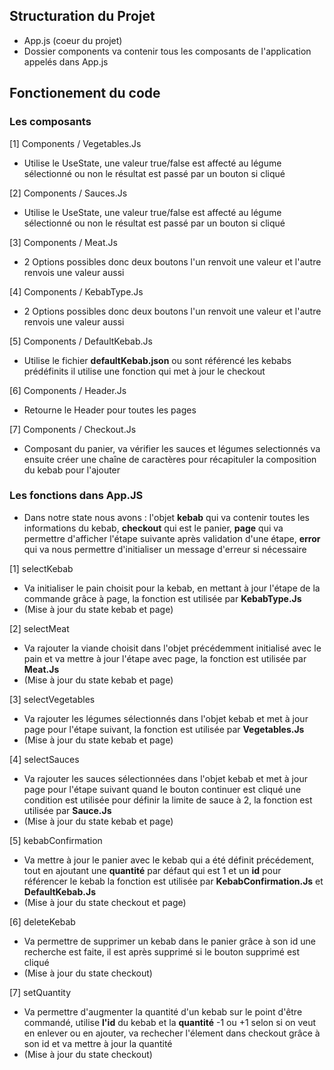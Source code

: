 ## Structuration du Projet
- App.js (coeur du projet)
- Dossier components va contenir tous les composants de l'application appelés dans App.js

## Fonctionement du code

### Les composants
[1] Components / Vegetables.Js
- Utilise le UseState, une valeur true/false est affecté au légume sélectionné ou non le résultat est passé par un bouton si cliqué

[2] Components / Sauces.Js
- Utilise le UseState, une valeur true/false est affecté au légume sélectionné ou non le résultat est passé par un bouton si cliqué

[3] Components / Meat.Js
- 2 Options possibles donc deux boutons l'un renvoit une valeur et l'autre renvois une valeur aussi

[4] Components / KebabType.Js
- 2 Options possibles donc deux boutons l'un renvoit une valeur et l'autre renvois une valeur aussi

[5] Components / DefaultKebab.Js
- Utilise le fichier **defaultKebab.json** ou sont référencé les kebabs prédéfinits il utilise une fonction qui met à jour le checkout

[6] Components / Header.Js
- Retourne le Header pour toutes les pages

[7] Components / Checkout.Js
- Composant du panier, va vérifier les sauces et légumes selectionnés va ensuite créer une chaîne de caractères pour récapituler la composition du kebab pour l'ajouter

### Les fonctions dans App.JS
- Dans notre state nous avons : l'objet **kebab** qui va contenir toutes les informations du kebab, **checkout** qui est le panier, **page** qui va permettre d'afficher l'étape suivante après validation d'une étape, **error** qui va nous permettre d'initialiser un message d'erreur si nécessaire

[1] selectKebab
- Va initialiser le pain choisit pour la kebab, en mettant à jour l'étape de la commande grâce à page, la fonction est utilisée par **KebabType.Js**
- (Mise à jour du state kebab et page)

[2] selectMeat
- Va rajouter la viande choisit dans l'objet précédemment initialisé avec le pain et va mettre à jour l'étape avec page, la fonction est utilisée par **Meat.Js**
- (Mise à jour du state kebab et page)

[3] selectVegetables
- Va rajouter les légumes sélectionnés dans l'objet kebab et met à jour page pour l'étape suivant, la fonction est utilisée par **Vegetables.Js**
- (Mise à jour du state kebab et page)

[4] selectSauces
- Va rajouter les sauces sélectionnées dans l'objet kebab et met à jour page pour l'étape suivant quand le bouton continuer est cliqué une condition est utilisée pour définir la limite de sauce à 2, la fonction est utilisée par **Sauce.Js**
- (Mise à jour du state kebab et page)

[5] kebabConfirmation
- Va mettre à jour le panier avec le kebab qui a été définit précédement, tout en ajoutant une **quantité** par défaut qui est 1 et un **id** pour référencer le kebab la fonction est utilisée par **KebabConfirmation.Js** et **DefaultKebab.Js**
- (Mise à jour du state checkout et page)

[6] deleteKebab
- Va permettre de supprimer un kebab dans le panier grâce à son id une recherche est faite, il est après supprimé si le bouton supprimé est cliqué
- (Mise à jour du state checkout)

[7] setQuantity
- Va permettre d'augmenter la quantité d'un kebab sur le point d'être commandé, utilise **l'id** du kebab et la **quantité** -1 ou +1 selon si on veut en enlever ou en ajouter, va rechecher l'élement dans checkout grâce à son id et va mettre à jour la quantité
- (Mise à jour du state checkout)
